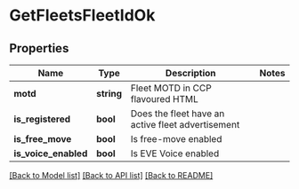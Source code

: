 # GetFleetsFleetIdOk

## Properties
Name | Type | Description | Notes
------------ | ------------- | ------------- | -------------
**motd** | **string** | Fleet MOTD in CCP flavoured HTML | 
**is_registered** | **bool** | Does the fleet have an active fleet advertisement | 
**is_free_move** | **bool** | Is free-move enabled | 
**is_voice_enabled** | **bool** | Is EVE Voice enabled | 

[[Back to Model list]](../README.md#documentation-for-models) [[Back to API list]](../README.md#documentation-for-api-endpoints) [[Back to README]](../README.md)


